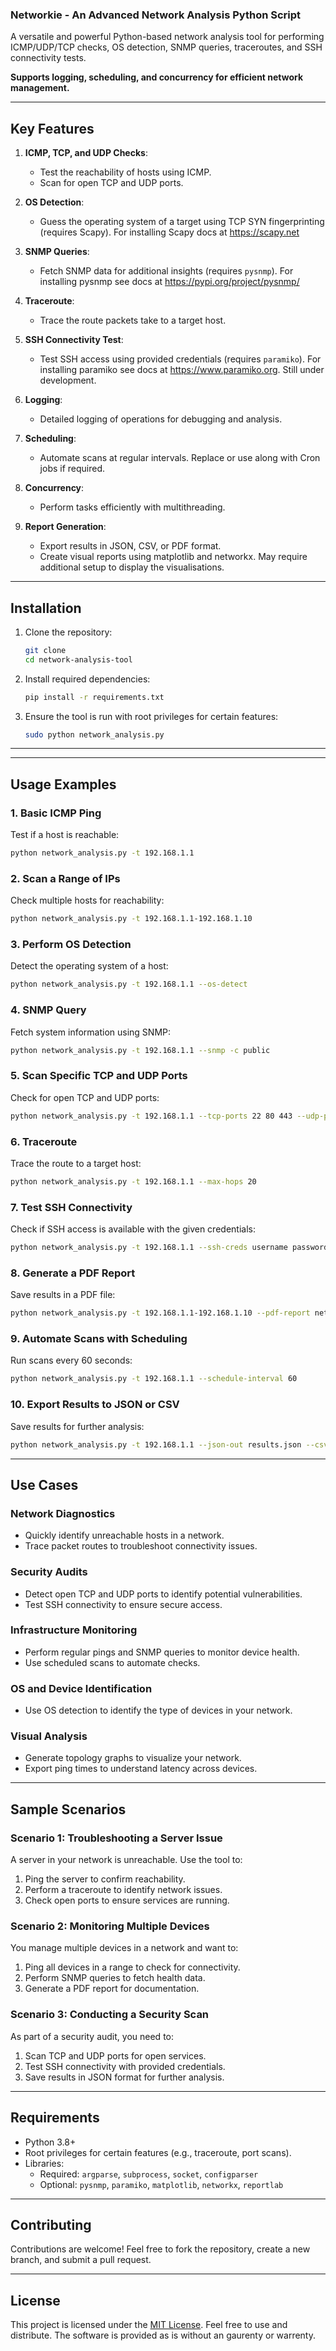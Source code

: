 ### Networkie - An Advanced Network Analysis Python Script

A versatile and powerful Python-based network analysis tool for performing ICMP/UDP/TCP checks, OS detection, SNMP queries, traceroutes, and SSH connectivity tests. 

**Supports logging, scheduling, and concurrency for efficient network management.**

---

## Key Features

1. **ICMP, TCP, and UDP Checks**:
   - Test the reachability of hosts using ICMP.
   - Scan for open TCP and UDP ports.

2. **OS Detection**:
   - Guess the operating system of a target using TCP SYN fingerprinting (requires Scapy). For installing Scapy docs at https://scapy.net

3. **SNMP Queries**:
   - Fetch SNMP data for additional insights (requires `pysnmp`). For installing pysnmp see docs at https://pypi.org/project/pysnmp/

4. **Traceroute**:
   - Trace the route packets take to a target host.

5. **SSH Connectivity Test**:
   - Test SSH access using provided credentials (requires `paramiko`). For installing paramiko see docs at https://www.paramiko.org. Still under development.

6. **Logging**:
   - Detailed logging of operations for debugging and analysis.

7. **Scheduling**:
   - Automate scans at regular intervals. Replace or use along with Cron jobs if required.

8. **Concurrency**:
   - Perform tasks efficiently with multithreading.

9. **Report Generation**:
   - Export results in JSON, CSV, or PDF format.
   - Create visual reports using matplotlib and networkx. May require additional setup to display the visualisations. 
  
---

## Installation

1. Clone the repository:
   ```bash
   git clone 
   cd network-analysis-tool
   ```

2. Install required dependencies:
   ```bash
   pip install -r requirements.txt
   ```

3. Ensure the tool is run with root privileges for certain features:
   ```bash
   sudo python network_analysis.py
   ```
---


---

## Usage Examples

### 1. Basic ICMP Ping
Test if a host is reachable:
```bash
python network_analysis.py -t 192.168.1.1
```


### 2. Scan a Range of IPs
Check multiple hosts for reachability:
```bash
python network_analysis.py -t 192.168.1.1-192.168.1.10
```

### 3. Perform OS Detection
Detect the operating system of a host:
```bash
python network_analysis.py -t 192.168.1.1 --os-detect
```

### 4. SNMP Query
Fetch system information using SNMP:
```bash
python network_analysis.py -t 192.168.1.1 --snmp -c public
```

### 5. Scan Specific TCP and UDP Ports
Check for open TCP and UDP ports:
```bash
python network_analysis.py -t 192.168.1.1 --tcp-ports 22 80 443 --udp-ports 53 123
```

### 6. Traceroute
Trace the route to a target host:
```bash
python network_analysis.py -t 192.168.1.1 --max-hops 20
```

### 7. Test SSH Connectivity
Check if SSH access is available with the given credentials:
```bash
python network_analysis.py -t 192.168.1.1 --ssh-creds username password
```

### 8. Generate a PDF Report
Save results in a PDF file:
```bash
python network_analysis.py -t 192.168.1.1-192.168.1.10 --pdf-report network_report.pdf
```

### 9. Automate Scans with Scheduling
Run scans every 60 seconds:
```bash
python network_analysis.py -t 192.168.1.1 --schedule-interval 60
```

### 10. Export Results to JSON or CSV
Save results for further analysis:
```bash
python network_analysis.py -t 192.168.1.1 --json-out results.json --csv-out results.csv
```

---

## Use Cases

### **Network Diagnostics**
- Quickly identify unreachable hosts in a network.
- Trace packet routes to troubleshoot connectivity issues.

### **Security Audits**
- Detect open TCP and UDP ports to identify potential vulnerabilities.
- Test SSH connectivity to ensure secure access.

### **Infrastructure Monitoring**
- Perform regular pings and SNMP queries to monitor device health.
- Use scheduled scans to automate checks.

### **OS and Device Identification**
- Use OS detection to identify the type of devices in your network.

### **Visual Analysis**
- Generate topology graphs to visualize your network.
- Export ping times to understand latency across devices.

---


## Sample Scenarios

### Scenario 1: Troubleshooting a Server Issue
A server in your network is unreachable. Use the tool to:
1. Ping the server to confirm reachability.
2. Perform a traceroute to identify network issues.
3. Check open ports to ensure services are running.

### Scenario 2: Monitoring Multiple Devices
You manage multiple devices in a network and want to:
1. Ping all devices in a range to check for connectivity.
2. Perform SNMP queries to fetch health data.
3. Generate a PDF report for documentation.

### Scenario 3: Conducting a Security Scan
As part of a security audit, you need to:
1. Scan TCP and UDP ports for open services.
2. Test SSH connectivity with provided credentials.
3. Save results in JSON format for further analysis.



---

## Requirements

- Python 3.8+
- Root privileges for certain features (e.g., traceroute, port scans).
- Libraries:
  - Required: `argparse`, `subprocess`, `socket`, `configparser`
  - Optional: `pysnmp`, `paramiko`, `matplotlib`, `networkx`, `reportlab`

---


## Contributing

Contributions are welcome! Feel free to fork the repository, create a new branch, and submit a pull request.

---

## License

This project is licensed under the [MIT License](https://opensource.org/licenses/MIT). Feel free to use and distribute. The software is provided as is without an gaurenty or warrenty. 


